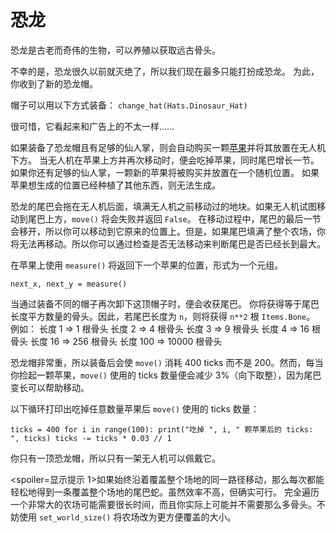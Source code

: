 # 恐龙
恐龙是古老而奇伟的生物，可以养殖以获取远古骨头。

不幸的是，恐龙很久以前就灭绝了，所以我们现在最多只能打扮成恐龙。
为此，你收到了新的恐龙帽。

帽子可以用以下方式装备：
`change_hat(Hats.Dinosaur_Hat)`

很可惜，它看起来和广告上的不太一样……

如果装备了恐龙帽且有足够的仙人掌，则会自动购买一颗[苹果](objects/apple)并将其放置在无人机下方。
当无人机在苹果上方并再次移动时，便会吃掉苹果，同时尾巴增长一节。如果你还有足够的仙人掌，一颗新的苹果将被购买并放置在一个随机位置。
如果苹果想生成的位置已经种植了其他东西，则无法生成。

恐龙的尾巴会拖在无人机后面，填满无人机之前移动过的地块。如果无人机试图移动到尾巴上方，`move()` 将会失败并返回 `False`。
在移动过程中，尾巴的最后一节会移开，所以你可以移动到它原来的位置上。但是，如果尾巴填满了整个农场，你将无法再移动。所以你可以通过检查是否无法移动来判断尾巴是否已经长到最大。

在苹果上使用 `measure()` 将返回下一个苹果的位置，形式为一个元组。

`next_x, next_y = measure()`

当通过装备不同的帽子再次卸下这顶帽子时，便会收获尾巴。
你将获得等于尾巴长度平方数量的骨头。因此，若尾巴长度为 `n`，则将获得 `n**2` 根 `Items.Bone`。
例如：
长度 1 => 1 根骨头
长度 2 => 4 根骨头
长度 3 => 9 根骨头
长度 4 => 16 根骨头
长度 16 => 256 根骨头
长度 100 => 10000 根骨头

恐龙帽非常重，所以装备后会使 `move()` 消耗 400 ticks 而不是 200。然而，每当你捡起一颗苹果，`move()` 使用的 ticks 数量便会减少 3%（向下取整），因为尾巴变长可以帮助移动。

以下循环打印出吃掉任意数量苹果后 `move()` 使用的 ticks 数量：

`ticks = 400
for i in range(100):
    print("吃掉 ", i, " 颗苹果后的 ticks: ", ticks)
    ticks -= ticks * 0.03 // 1`

你只有一顶恐龙帽，所以只有一架无人机可以佩戴它。

<spoiler=显示提示 1>如果始终沿着覆盖整个场地的同一路径移动，那么每次都能轻松地得到一条覆盖整个场地的尾巴蛇。虽然效率不高，但确实可行。
完全遍历一个非常大的农场可能需要很长时间，而且你实际上可能并不需要那么多骨头。不妨使用 `set_world_size()` 将农场改为更方便覆盖的大小。</spoiler>